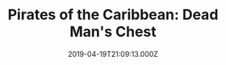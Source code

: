 ---
title: "Pirates of the Caribbean: Dead Man's Chest"
year: 2006
date: 2019-04-19T21:09:13.000Z
permalink: /almanac/movies/2019-04-19-pirates-of-the-caribbean-dead-mans-chest/index.html
rating: 3
tmdbid: 58
---